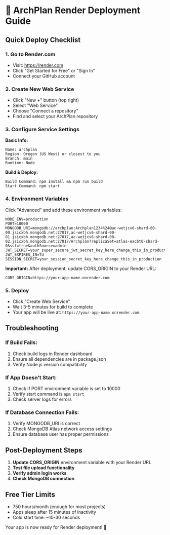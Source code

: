 # 🚀 ArchPlan Render Deployment Guide

## Quick Deploy Checklist

### 1. Go to Render.com
- Visit: https://render.com
- Click "Get Started for Free" or "Sign In"
- Connect your GitHub account

### 2. Create New Web Service
- Click "New +" button (top right)
- Select "Web Service"
- Choose "Connect a repository"
- Find and select your ArchPlan repository

### 3. Configure Service Settings

**Basic Info:**
```
Name: archplan
Region: Oregon (US West) or closest to you
Branch: main
Runtime: Node
```

**Build & Deploy:**
```
Build Command: npm install && npm run build
Start Command: npm start
```

### 4. Environment Variables
Click "Advanced" and add these environment variables:

```
NODE_ENV=production
PORT=10000
MONGODB_URI=mongodb://archplan:Archplan1234%24@ac-wetjcv6-shard-00-00.jsicxbh.mongodb.net:27017,ac-wetjcv6-shard-00-01.jsicxbh.mongodb.net:27017,ac-wetjcv6-shard-00-02.jsicxbh.mongodb.net:27017/Archplan?replicaSet=atlas-eacbt0-shard-0&ssl=true&authSource=admin
JWT_SECRET=your_super_secure_jwt_secret_key_here_change_this_in_production
JWT_EXPIRES_IN=7d
SESSION_SECRET=your_session_secret_key_here_change_this_in_production
```

**Important:** After deployment, update CORS_ORIGIN to your Render URL:
```
CORS_ORIGIN=https://your-app-name.onrender.com
```

### 5. Deploy
- Click "Create Web Service"
- Wait 3-5 minutes for build to complete
- Your app will be live at: `https://your-app-name.onrender.com`

## Troubleshooting

### If Build Fails:
1. Check build logs in Render dashboard
2. Ensure all dependencies are in package.json
3. Verify Node.js version compatibility

### If App Doesn't Start:
1. Check if PORT environment variable is set to 10000
2. Verify start command is `npm start`
3. Check server logs for errors

### If Database Connection Fails:
1. Verify MONGODB_URI is correct
2. Check MongoDB Atlas network access settings
3. Ensure database user has proper permissions

## Post-Deployment Steps

1. **Update CORS_ORIGIN** environment variable with your Render URL
2. **Test file upload functionality**
3. **Verify admin login works**
4. **Check MongoDB connection**

## Free Tier Limits
- 750 hours/month (enough for most projects)
- Apps sleep after 15 minutes of inactivity
- Cold start time: ~10-30 seconds

Your app is now ready for Render deployment! 🎉
